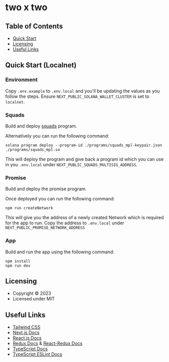 # two x two

## Table of Contents

* [Quick Start](#quick-start)
* [Licensing](#licensing)
* [Useful Links](#useful-links)

## Quick Start (Localnet)

### Environment

Copy `.env.example` to `.env.local` and you'll be updating the values as you follow the steps. Ensure `NEXT_PUBLIC_SOLANA_WALLET_CLUSTER` is set to `localnet`.
### Squads

Build and deploy [squads](https://github.com/Squads-Protocol/squads-mpl) program.

Alternatively you can run the following command:
```
solana program deploy --program-id ./programs/squads_mpl-keypair.json ./programs/squads_mpl.so
```
This will deploy the program and give back a program id which you can use in you `.env.local` under `NEXT_PUBLIC_SQUADS_MULTISIG_ADDRESS`.

### Promise

Build and deploy the promise program.

Once deployed you can run the following command:
```
npm run createNetwork
```
This will give you the address of a newly created Network which is required for the app to run. Copy the address to `.env.local` under `NEXT_PUBLIC_PROMISE_NETWORK_ADDRESS`

### App

Build and run the app using the following command:
```
npm install
npm run dev
```

## Licensing

- Copyright &copy; 2023
- Licensed under MIT

## Useful Links

- [Tailwind CSS](https://tailwindcss.com/)
- [Next.js Docs](https://nextjs.org/docs/getting-started)
- [React.js Docs](https://reactjs.org/docs/getting-started.html)
- [Redux Docs](https://redux.js.org/introduction/getting-started) & [React-Redux Docs](https://react-redux.js.org/introduction/getting-started)
- [TypeScript Docs](https://www.typescriptlang.org/docs/)
- [TypeScript ESLint Docs](https://typescript-eslint.io/docs/)
